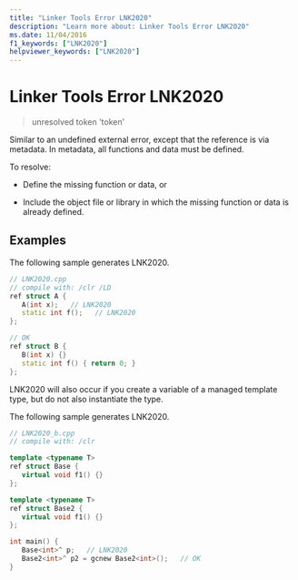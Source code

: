 ```yaml
---
title: "Linker Tools Error LNK2020"
description: "Learn more about: Linker Tools Error LNK2020"
ms.date: 11/04/2016
f1_keywords: ["LNK2020"]
helpviewer_keywords: ["LNK2020"]
---
```

# Linker Tools Error LNK2020

> unresolved token 'token'

Similar to an undefined external error, except that the reference is via metadata. In metadata, all functions and data must be defined.

To resolve:

- Define the missing function or data, or

- Include the object file or library in which the missing function or data is already defined.

## Examples

The following sample generates LNK2020.

```cpp
// LNK2020.cpp
// compile with: /clr /LD
ref struct A {
   A(int x);   // LNK2020
   static int f();   // LNK2020
};

// OK
ref struct B {
   B(int x) {}
   static int f() { return 0; }
};
```

LNK2020 will also occur if you create a variable of a managed template type, but do not also instantiate the type.

The following sample generates LNK2020.

```cpp
// LNK2020_b.cpp
// compile with: /clr

template <typename T>
ref struct Base {
   virtual void f1() {}
};

template <typename T>
ref struct Base2 {
   virtual void f1() {}
};

int main() {
   Base<int>^ p;   // LNK2020
   Base2<int>^ p2 = gcnew Base2<int>();   // OK
}
```
